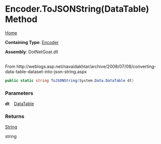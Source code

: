 # Encoder\.ToJSONString\(DataTable\) Method

[Home](../../../../../../README.md)

**Containing Type**: [Encoder](../README.md)

**Assembly**: DotNetGoat\.dll

\
From http://weblogs\.asp\.net/navaidakhtar/archive/2008/07/08/converting\-data\-table\-dataset\-into\-json\-string\.aspx

```csharp
public static string ToJSONString(System.Data.DataTable dt)
```

### Parameters

**dt** &ensp; [DataTable](https://docs.microsoft.com/en-us/dotnet/api/system.data.datatable)

### Returns

[String](https://docs.microsoft.com/en-us/dotnet/api/system.string)

string